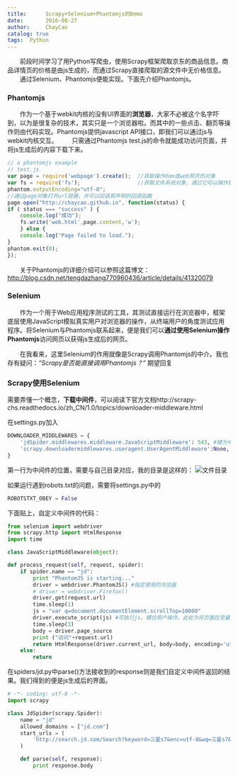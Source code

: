```yaml
---         
title:      Scrapy+Selenium+Phantomjs的Demo
date:       2016-08-27       
author:     ChayCao    
catalog: true 
tags:  Python                            
---
```



　　前段时间学习了用Python写爬虫，使用Scrapy框架爬取京东的商品信息。商品详情页的价格是由js生成的，而通过Scrapy直接爬取的源文件中无价格信息。
　　通过Selenium、Phantomjs便能实现。下面先介绍Phantomjs。
### Phantomjs
　　作为一个基于webkit内核的没有UI界面的**浏览器**，大家不必被这个名字吓到，以为是很复杂的技术，其实只是一个浏览器啦。而其中的一些点击、翻页等操作则由代码实现。Phantomjs提供javascript API接口，即我们可以通过js与webkit内核交互。
　　只需通过Phantomjs test.js的命令就能成功访问页面，并将js生成后的内容下载下来。
```javascript
// a phantomjs example
// test.js
var page = require('webpage').create();  //获取操作dom或web网页的对象
var fs = require('fs');                  //获取文件系统对象，通过它可以操作操作系统的文件操作，包括read、write、move、copy、delete等。
phantom.outputEncoding="utf-8";
//通过page对象打开url链接，并可以回调其声明的回调函数
page.open("http://chaycao.github.io", function(status) {   
if ( status === "success" ) {
	console.log("成功");
	fs.write('web.html',page.content,'w');
	} else {
	console.log("Page failed to load.");
}
phantom.exit(0);
}); 
```
　　关于Phantomjs的详细介绍可以参照这篇博文：http://blog.csdn.net/tengdazhang770960436/article/details/41320079
### Selenium
　　作为一个用于Web应用程序测试的工具，其测试直接运行在浏览器中，框架底层使用JavaScript模拟真实用户对浏览器的操作，从终端用户的角度测试应用程序。将Selenium与Phantomjs联系起来，便是我们可以**通过使用Selenium操作Phantomjs**访问网页以获得js生成后的网页。

　　在我看来，这里Selenium的作用就像是Scrapy调用Phantomjs的中介。我也存有疑问：*“Scrapy是否能直接调用Phantomjs？”* 期望回复

### Scrapy使用Selenium
需要弄懂一个概念，**下载中间件**，可以阅读下官方文档http://scrapy-chs.readthedocs.io/zh_CN/1.0/topics/downloader-middleware.html

在settings.py加入
```python
DOWNLOADER_MIDDLEWARES = {
    'jdSpider.middlewares.middleware.JavaScriptMiddleware': 543, #键为中间件类的路径，值为中间件的顺序
    'scrapy.downloadermiddlewares.useragent.UserAgentMiddleware':None, #禁止内置的中间件
}
```
第一行为中间件的位置，需要与自己目录对应，我的目录是这样的：
![文件目录](http://upload-images.jianshu.io/upload_images/2489662-fce77b54a9fca3fc.png?imageMogr2/auto-orient/strip%7CimageView2/2/w/1240)

如果运行遇到robots.txt的问题，需要将settings.py中的
```python
ROBOTSTXT_OBEY = False
```
下面贴上，自定义中间件的代码：
```python
from selenium import webdriver
from scrapy.http import HtmlResponse
import time

class JavaScriptMiddleware(object):

def process_request(self, request, spider):
    if spider.name == "jd":
        print "PhantomJS is starting..."
        driver = webdriver.PhantomJS() #指定使用的浏览器
        # driver = webdriver.Firefox()
        driver.get(request.url)
        time.sleep(1)
        js = "var q=document.documentElement.scrollTop=10000" 
        driver.execute_script(js) #可执行js，模仿用户操作。此处为将页面拉至最底端。       
        time.sleep(3)
        body = driver.page_source
        print ("访问"+request.url)
        return HtmlResponse(driver.current_url, body=body, encoding='utf-8', request=request)
    else:
        return
```

在spiders/jd.py中parse()方法接收到的response则是我们自定义中间件返回的结果。我们得到的便是js生成后的界面。
```python
# -*- coding: utf-8 -*-
import scrapy

class JdSpider(scrapy.Spider):
    name = "jd"
    allowed_domains = ["jd.com"]
    start_urls = (
        'http://search.jd.com/Search?keyword=三星s7&enc=utf-8&wq=三星s7&pvid=tj0sfuri.v70avo',
    )

    def parse(self, response):
        print response.body
```